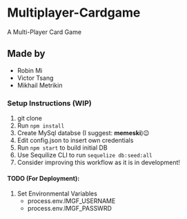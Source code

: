 # Multiplayer-Cardgame
A Multi-Player Card Game

## Made by
- Robin Mi
- Victor Tsang
- Mikhail Metrikin


### Setup Instructions (WIP)

1. git clone
1. Run `npm install`
1. Create MySql databse (I suggest: **memeski**):wink:
1. Edit config.json to insert own credentials
1. Run `npm start` to build initial DB
1. Use Sequilize CLI to run `sequelize db:seed:all`
1. Consider improving this workflow as it is in development!


#### TODO (For Deployment):

1. Set Environmental Variables
    -  process.env.IMGF_USERNAME
    -  process.env.IMGF_PASSWRD